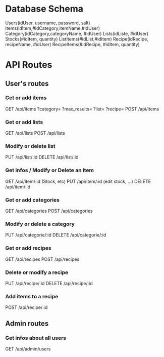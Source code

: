 # Database Schema

Users(idUser, username, password, salt)
Items(idItem,#idCategory,itemName,#idUser)
Category(idCategory,categoryName, #idUser)
Lists(idListe, #idUser)
Stocks(#idItem, quantity)
ListItems(#idList,#idItem)
Recipe(idRecipe, recipeName, #idUser)
RecipeItems(#idRecipe, #idItem, quantity)

# API Routes

## User's routes

### Get or add items
GET /api/items
    ?category=
    ?max_results=
    ?list=
    ?recipe=
POST /api/items

### Get or add lists
GET /api/lists
POST /api/lists

### Modify or delete list
PUT /api/list/:id
DELETE /api/list/:id

### Get infos / Modify or Delete an item
GET /api/item/:id (Stock, etc)
PUT /api/item/:id (edit stock, ...)
DELETE /api/item/:id

### Get or add categories
GET /api/categories
POST /api/categories

### Modify or delete a category
PUT /api/categorie/:id
DELETE /api/categorie/:id

### Get or add recipes
GET /api/recipes
POST /api/recipes

### Delete or modify a recipe
PUT /api/recipe/:id
DELETE /api/recipe/:id

### Add items to a recipe
POST /api/recipe/:id


## Admin routes


### Get infos about all users
GET /api/admin/users

